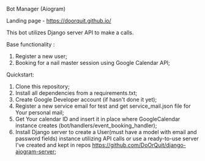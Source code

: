 Bot Manager (Aiogram)

Landing page - https://doorquit.github.io/

This bot utilizes Django server API to make a calls.

Base functionality :

1) Register a new user;
2) Booking for a nail master session using Google Calendar API;


Quickstart:

1) Clone this repository;
2) Install all dependencies from a requirements.txt;
3) Create Google Developer account (if hasn't done it yet);
4) Register a new service email for test and get service_mail.json file for Your personal mail;
5) Get Your calendar ID and insert it in place where GoogleCalendar instance creates (bot/handlers/event_booking_handler);
6) Install Django server to create a User(must have a model with email and password fields) instance utilizing API calls or use a ready-to-use server I've created and kept in repos https://github.com/DoOrQuit/django-aiogram-server;
